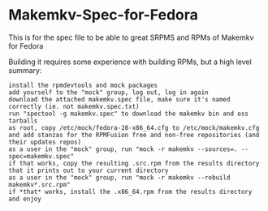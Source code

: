 # Makemkv-Spec-for-Fedora
This is for the spec file to be able to great SRPMS and RPMs of Makemkv for Fedora

Building it requires some experience with building RPMs, but a high level summary:

    install the rpmdevtools and mock packages
    add yourself to the "mock" group, log out, log in again
    download the attached makemkv.spec file, make sure it's named correctly (ie. not makemkv.spec.txt)
    run "spectool -g makemkv.spec" to download the makemkv bin and oss tarballs
    as root, copy /etc/mock/fedora-28-x86_64.cfg to /etc/mock/makemkv.cfg and add stanzas for the RPMFusion free and non-free repositories (and their updates repos)
    as a user in the "mock" group, run "mock -r makemkv --sources=. --spec=makemkv.spec"
    if that works, copy the resulting .src.rpm from the results directory that it prints out to your current directory
    as a user in the "mock" group, run "mock -r makemkv --rebuild makemkv*.src.rpm"
    if *that* works, install the .x86_64.rpm from the results directory and enjoy
